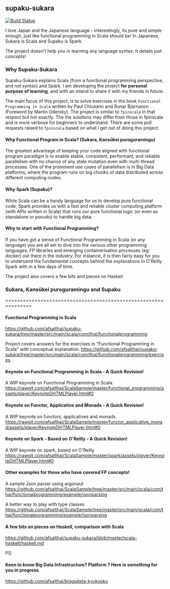 ## supaku-sukara

[![Build Status](https://travis-ci.org/afsalthaj/supaku-sukara.svg?branch=master)](https://travis-ci.org/afsalthaj/supaku-sukara)

I love Japan and the Japanese language - interestingly, its pure and simple enough, just like functional programming in Scala should be! In Japanese, Sukara is Scala and Supaku is Spark. </br>

The project doesn't help you in learning any language syntax. It details just *concepts!*

### Why Supaku-Sukara
Supaku-Sukara explains Scala (from a functional programming perspective, and not syntax) and Spark. I am developing the project **for personal purpose of learning**, and with an intend to share it with my friends in future.

The main focus of this project, is to solve exercises in the book `Functional Programming in Scala` written by Paul Chiusano and Runar Bjarnason (Foreword by Martin Odersky). The project is similar to `fpinscala` in that respect but not exactly. The  the solutions may differ from those in fpinscala and is more verbose for beginners to understand. There are some pull requests  raised to `fpinscala` based on what I get out of doing this project. 

#### Why Functional Program in Scala? (Sukara, Kansūkei puroguramingu)
The greatest advantage of keeping your code aligned with functional program paradigm is to enable stable, consistent, performant, and reliable parallelism with no chance of any state mutation even with multi-thread processes. One of the prominent use cases of parallelism is in Big Data platforms, where the program runs on big chunks of data distributed across different computing nodes.

#### Why Spark (Supaku)?
While Scala can be a handy language for us to develop pure functional code, Spark provides us with a fast and reliable cluster computing platform (with APIs written in Scala) that runs our pure functional logic (or even as standalone or pseudo) to handle big data.

#### Why to start with Functional Programming?
If you have got a sense of Functional Programming in Scala (or any language) you are all set to dive into the various other programming languages, FP libraries and emerging containerisation processes (eg: docker) out there in the industry. For instance, it is then fairly easy for you to undersand the fundamental concepts behind the explanations in O'Reilly Spark with in a few days of time.

The project also covers a few bits and pieces on Haskell

### Sukara, Kansūkei puroguramingu and Supaku
===============================================================
#### Functional Programming in Scala
https://github.com/afsalthaj/supaku-sukara/tree/master/src/main/scala/com/thaj/functionalprogramming

Project covers answers for the exercises in "Functional Programming in Scala" with conceptual explanation.
https://github.com/afsalthaj/supaku-sukara/tree/master/src/main/scala/com/thaj/functionalprogramming/exercises

#### Keynote on Functional Programming in Scala - A Quick Revision!
A WIP keynote on Functional Programming in Scala.
https://rawgit.com/afsalthaj/ScalaSample/master/functional_programming/assets/player/KeynoteDHTMLPlayer.html#0

#### Keynote on Functor, Applicative and Monads - A Quick Revision!
A WIP keynote on functors, applicatives and monads.
https://rawgit.com/afsalthaj/ScalaSample/master/functor_applicative_monad/assets/player/KeynoteDHTMLPlayer.html#0

#### Keynote on Spark - Based on O'Reilly - A Quick Revision!
A WIP keynote on spark, based on O'Reilly
https://rawgit.com/afsalthaj/ScalaSample/master/spark/assets/player/KeynoteDHTMLPlayer.html#0

#### Other examples for those who have covered FP concepts!
A sample Json parser using argonaut
https://github.com/afsalthaj/ScalaSample/tree/master/src/main/scala/com/thaj/functionalprogramming/example/jsonparsing

A better way to play with type classes
https://github.com/afsalthaj/ScalaSample/tree/master/src/main/scala/com/thaj/functionalprogramming/example/jsonparsing

#### A few bits on pieces on Haskell, comparison with Scala
https://github.com/afsalthaj/supaku-sukara/blob/master/scala-haskell/haskell.md


PS:

#### Keen to know Big Data Infrastructure? Platform ? Here is something for you in progress
https://github.com/afsalthaj/biggudeta-kyukyoku

